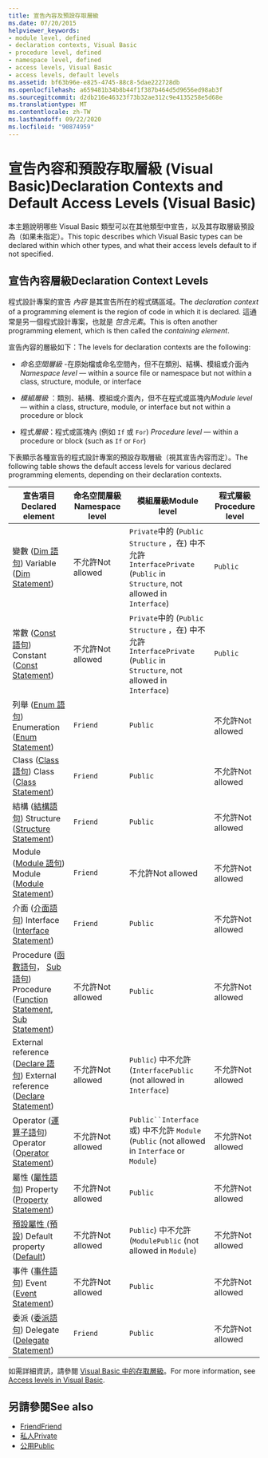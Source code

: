 ```yaml
---
title: 宣告內容及預設存取層級
ms.date: 07/20/2015
helpviewer_keywords:
- module level, defined
- declaration contexts, Visual Basic
- procedure level, defined
- namespace level, defined
- access levels, Visual Basic
- access levels, default levels
ms.assetid: bf63b96e-e825-4745-88c8-5dae222728db
ms.openlocfilehash: a659481b34b8b44f1f387b464d5d9656ed98ab3f
ms.sourcegitcommit: d2db216e46323f73b32ae312c9e4135258e5d68e
ms.translationtype: MT
ms.contentlocale: zh-TW
ms.lasthandoff: 09/22/2020
ms.locfileid: "90874959"
---
```

# <a name="declaration-contexts-and-default-access-levels-visual-basic"></a><span data-ttu-id="6de5e-102">宣告內容和預設存取層級 (Visual Basic)</span><span class="sxs-lookup"><span data-stu-id="6de5e-102">Declaration Contexts and Default Access Levels (Visual Basic)</span></span>

<span data-ttu-id="6de5e-103">本主題說明哪些 Visual Basic 類型可以在其他類型中宣告，以及其存取層級預設為（如果未指定）。</span><span class="sxs-lookup"><span data-stu-id="6de5e-103">This topic describes which Visual Basic types can be declared within which other types, and what their access levels default to if not specified.</span></span>  
  
## <a name="declaration-context-levels"></a><span data-ttu-id="6de5e-104">宣告內容層級</span><span class="sxs-lookup"><span data-stu-id="6de5e-104">Declaration Context Levels</span></span>  

 <span data-ttu-id="6de5e-105">程式設計專案的宣告 *內容* 是其宣告所在的程式碼區域。</span><span class="sxs-lookup"><span data-stu-id="6de5e-105">The *declaration context* of a programming element is the region of code in which it is declared.</span></span> <span data-ttu-id="6de5e-106">這通常是另一個程式設計專案，也就是 *包含元素*。</span><span class="sxs-lookup"><span data-stu-id="6de5e-106">This is often another programming element, which is then called the *containing element*.</span></span>  
  
 <span data-ttu-id="6de5e-107">宣告內容的層級如下：</span><span class="sxs-lookup"><span data-stu-id="6de5e-107">The levels for declaration contexts are the following:</span></span>  
  
- <span data-ttu-id="6de5e-108">*命名空間層級* -在原始檔或命名空間內，但不在類別、結構、模組或介面內</span><span class="sxs-lookup"><span data-stu-id="6de5e-108">*Namespace level* — within a source file or namespace but not within a class, structure, module, or interface</span></span>  
  
- <span data-ttu-id="6de5e-109">*模組層級* ：類別、結構、模組或介面內，但不在程式或區塊內</span><span class="sxs-lookup"><span data-stu-id="6de5e-109">*Module level* — within a class, structure, module, or interface but not within a procedure or block</span></span>  
  
- <span data-ttu-id="6de5e-110">程式*層級*：程式或區塊內 (例如 `If` 或 `For`) </span><span class="sxs-lookup"><span data-stu-id="6de5e-110">*Procedure level* — within a procedure or block (such as `If` or `For`)</span></span>  
  
 <span data-ttu-id="6de5e-111">下表顯示各種宣告的程式設計專案的預設存取層級（視其宣告內容而定）。</span><span class="sxs-lookup"><span data-stu-id="6de5e-111">The following table shows the default access levels for various declared programming elements, depending on their declaration contexts.</span></span>  
  
|<span data-ttu-id="6de5e-112">宣告項目</span><span class="sxs-lookup"><span data-stu-id="6de5e-112">Declared element</span></span>|<span data-ttu-id="6de5e-113">命名空間層級</span><span class="sxs-lookup"><span data-stu-id="6de5e-113">Namespace level</span></span>|<span data-ttu-id="6de5e-114">模組層級</span><span class="sxs-lookup"><span data-stu-id="6de5e-114">Module level</span></span>|<span data-ttu-id="6de5e-115">程式層級</span><span class="sxs-lookup"><span data-stu-id="6de5e-115">Procedure level</span></span>|  
|----------------------|---------------------|------------------|---------------------|  
|<span data-ttu-id="6de5e-116">變數 ([Dim 語句](dim-statement.md)) </span><span class="sxs-lookup"><span data-stu-id="6de5e-116">Variable ([Dim Statement](dim-statement.md))</span></span>|<span data-ttu-id="6de5e-117">不允許</span><span class="sxs-lookup"><span data-stu-id="6de5e-117">Not allowed</span></span>|<span data-ttu-id="6de5e-118">`Private`中的 (`Public` `Structure` ，在) 中不允許 `Interface`</span><span class="sxs-lookup"><span data-stu-id="6de5e-118">`Private` (`Public` in `Structure`, not allowed in `Interface`)</span></span>|`Public`|  
|<span data-ttu-id="6de5e-119">常數 ([Const 語句](const-statement.md)) </span><span class="sxs-lookup"><span data-stu-id="6de5e-119">Constant ([Const Statement](const-statement.md))</span></span>|<span data-ttu-id="6de5e-120">不允許</span><span class="sxs-lookup"><span data-stu-id="6de5e-120">Not allowed</span></span>|<span data-ttu-id="6de5e-121">`Private`中的 (`Public` `Structure` ，在) 中不允許 `Interface`</span><span class="sxs-lookup"><span data-stu-id="6de5e-121">`Private` (`Public` in `Structure`, not allowed in `Interface`)</span></span>|`Public`|  
|<span data-ttu-id="6de5e-122">列舉 ([Enum 語句](enum-statement.md)) </span><span class="sxs-lookup"><span data-stu-id="6de5e-122">Enumeration ([Enum Statement](enum-statement.md))</span></span>|`Friend`|`Public`|<span data-ttu-id="6de5e-123">不允許</span><span class="sxs-lookup"><span data-stu-id="6de5e-123">Not allowed</span></span>|  
|<span data-ttu-id="6de5e-124">Class ([Class 語句](class-statement.md)) </span><span class="sxs-lookup"><span data-stu-id="6de5e-124">Class ([Class Statement](class-statement.md))</span></span>|`Friend`|`Public`|<span data-ttu-id="6de5e-125">不允許</span><span class="sxs-lookup"><span data-stu-id="6de5e-125">Not allowed</span></span>|  
|<span data-ttu-id="6de5e-126">結構 ([結構語句](structure-statement.md)) </span><span class="sxs-lookup"><span data-stu-id="6de5e-126">Structure ([Structure Statement](structure-statement.md))</span></span>|`Friend`|`Public`|<span data-ttu-id="6de5e-127">不允許</span><span class="sxs-lookup"><span data-stu-id="6de5e-127">Not allowed</span></span>|  
|<span data-ttu-id="6de5e-128">Module ([Module 語句](module-statement.md)) </span><span class="sxs-lookup"><span data-stu-id="6de5e-128">Module ([Module Statement](module-statement.md))</span></span>|`Friend`|<span data-ttu-id="6de5e-129">不允許</span><span class="sxs-lookup"><span data-stu-id="6de5e-129">Not allowed</span></span>|<span data-ttu-id="6de5e-130">不允許</span><span class="sxs-lookup"><span data-stu-id="6de5e-130">Not allowed</span></span>|  
|<span data-ttu-id="6de5e-131">介面 ([介面語句](interface-statement.md)) </span><span class="sxs-lookup"><span data-stu-id="6de5e-131">Interface ([Interface Statement](interface-statement.md))</span></span>|`Friend`|`Public`|<span data-ttu-id="6de5e-132">不允許</span><span class="sxs-lookup"><span data-stu-id="6de5e-132">Not allowed</span></span>|  
|<span data-ttu-id="6de5e-133">Procedure ([函數語句](function-statement.md)， [Sub 語句](sub-statement.md)) </span><span class="sxs-lookup"><span data-stu-id="6de5e-133">Procedure ([Function Statement](function-statement.md), [Sub Statement](sub-statement.md))</span></span>|<span data-ttu-id="6de5e-134">不允許</span><span class="sxs-lookup"><span data-stu-id="6de5e-134">Not allowed</span></span>|`Public`|<span data-ttu-id="6de5e-135">不允許</span><span class="sxs-lookup"><span data-stu-id="6de5e-135">Not allowed</span></span>|  
|<span data-ttu-id="6de5e-136">External reference ([Declare 語句](declare-statement.md)) </span><span class="sxs-lookup"><span data-stu-id="6de5e-136">External reference ([Declare Statement](declare-statement.md))</span></span>|<span data-ttu-id="6de5e-137">不允許</span><span class="sxs-lookup"><span data-stu-id="6de5e-137">Not allowed</span></span>|<span data-ttu-id="6de5e-138">`Public`) 中不允許 (`Interface`</span><span class="sxs-lookup"><span data-stu-id="6de5e-138">`Public` (not allowed in `Interface`)</span></span>|<span data-ttu-id="6de5e-139">不允許</span><span class="sxs-lookup"><span data-stu-id="6de5e-139">Not allowed</span></span>|  
|<span data-ttu-id="6de5e-140">Operator ([運算子語句](operator-statement.md)) </span><span class="sxs-lookup"><span data-stu-id="6de5e-140">Operator ([Operator Statement](operator-statement.md))</span></span>|<span data-ttu-id="6de5e-141">不允許</span><span class="sxs-lookup"><span data-stu-id="6de5e-141">Not allowed</span></span>|<span data-ttu-id="6de5e-142">`Public``Interface`或) 中不允許 `Module` (</span><span class="sxs-lookup"><span data-stu-id="6de5e-142">`Public` (not allowed in `Interface` or `Module`)</span></span>|<span data-ttu-id="6de5e-143">不允許</span><span class="sxs-lookup"><span data-stu-id="6de5e-143">Not allowed</span></span>|  
|<span data-ttu-id="6de5e-144">屬性 ([屬性語句](property-statement.md)) </span><span class="sxs-lookup"><span data-stu-id="6de5e-144">Property ([Property Statement](property-statement.md))</span></span>|<span data-ttu-id="6de5e-145">不允許</span><span class="sxs-lookup"><span data-stu-id="6de5e-145">Not allowed</span></span>|`Public`|<span data-ttu-id="6de5e-146">不允許</span><span class="sxs-lookup"><span data-stu-id="6de5e-146">Not allowed</span></span>|  
|<span data-ttu-id="6de5e-147">[預設屬性 (預設](../modifiers/default.md)) </span><span class="sxs-lookup"><span data-stu-id="6de5e-147">Default property ([Default](../modifiers/default.md))</span></span>|<span data-ttu-id="6de5e-148">不允許</span><span class="sxs-lookup"><span data-stu-id="6de5e-148">Not allowed</span></span>|<span data-ttu-id="6de5e-149">`Public`) 中不允許 (`Module`</span><span class="sxs-lookup"><span data-stu-id="6de5e-149">`Public` (not allowed in `Module`)</span></span>|<span data-ttu-id="6de5e-150">不允許</span><span class="sxs-lookup"><span data-stu-id="6de5e-150">Not allowed</span></span>|  
|<span data-ttu-id="6de5e-151">事件 ([事件語句](event-statement.md)) </span><span class="sxs-lookup"><span data-stu-id="6de5e-151">Event ([Event Statement](event-statement.md))</span></span>|<span data-ttu-id="6de5e-152">不允許</span><span class="sxs-lookup"><span data-stu-id="6de5e-152">Not allowed</span></span>|`Public`|<span data-ttu-id="6de5e-153">不允許</span><span class="sxs-lookup"><span data-stu-id="6de5e-153">Not allowed</span></span>|  
|<span data-ttu-id="6de5e-154">委派 ([委派語句](delegate-statement.md)) </span><span class="sxs-lookup"><span data-stu-id="6de5e-154">Delegate ([Delegate Statement](delegate-statement.md))</span></span>|`Friend`|`Public`|<span data-ttu-id="6de5e-155">不允許</span><span class="sxs-lookup"><span data-stu-id="6de5e-155">Not allowed</span></span>|  
  
 <span data-ttu-id="6de5e-156">如需詳細資訊，請參閱 [Visual Basic 中的存取層級](../../programming-guide/language-features/declared-elements/access-levels.md)。</span><span class="sxs-lookup"><span data-stu-id="6de5e-156">For more information, see [Access levels in Visual Basic](../../programming-guide/language-features/declared-elements/access-levels.md).</span></span>  
  
## <a name="see-also"></a><span data-ttu-id="6de5e-157">另請參閱</span><span class="sxs-lookup"><span data-stu-id="6de5e-157">See also</span></span>

- [<span data-ttu-id="6de5e-158">Friend</span><span class="sxs-lookup"><span data-stu-id="6de5e-158">Friend</span></span>](../modifiers/friend.md)
- [<span data-ttu-id="6de5e-159">私人</span><span class="sxs-lookup"><span data-stu-id="6de5e-159">Private</span></span>](../modifiers/private.md)
- [<span data-ttu-id="6de5e-160">公用</span><span class="sxs-lookup"><span data-stu-id="6de5e-160">Public</span></span>](../modifiers/public.md)
